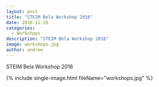 ```yaml
---
layout: post
title: "STEIM Bela Workshop 2016"
date: 2016-11-28
categories:
  - Workshops
description: "STEIM Bela Workshop 2016"
image: workshops.jpg
author: andrew
---
```


STEIM Bela Workshop 2016

{% include single-image.html fileName="workshops.jpg" %}
